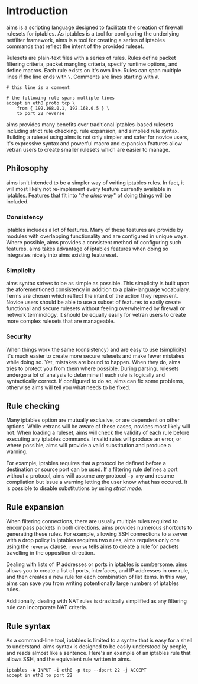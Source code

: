 Introduction
============

aims is a scripting language designed to facilitate the creation of firewall rulesets for iptables. As iptables is a tool for configuring the underlying netfilter framework, aims is a tool for creating a series of iptables commands that reflect the intent of the provided ruleset.

Rulesets are plain-text files with a series of rules. Rules define packet filtering criteria, packet mangling criteria, specify runtime options, and define macros. Each rule exists on it's own line. Rules can span multiple lines if the line ends with `\`. Comments are lines starting with `#`.

    # this line is a comment

    # the following rule spans multiple lines
    accept in eth0 proto tcp \
        from { 192.168.0.1, 192.168.0.5 } \
        to port 22 reverse

aims provides many benefits over traditional iptables-based rulesets including strict rule checking, rule expansion, and simplied rule syntax. Building a ruleset using aims is not only simpler and safer for novice users, it's expressive syntax and powerful macro and expansion features allow vetran users to create smaller rulesets which are easier to manage.

Philosophy
----------

aims isn't intended to be a simpler way of writing iptables rules. In fact, it will most likely not re-implement every feature currently available in iptables. Features that fit into "*the aims way*" of doing things will be included.

### Consistency

iptables includes a lot of features. Many of these features are provide by modules with overlapping functionality and are configured in unique ways. Where possible, aims provides a consistent method of configuring such features. aims takes advantage of iptables features when doing so integrates nicely into aims existing featureset.

### Simplicity

aims syntax strives to be as simple as possible. This simplicity is built upon the aforementioned consistency in addition to a plain-language vocabulary. Terms are chosen which reflect the intent of the action they represent. Novice users should be able to use a subset of features to easily create functional and secure rulesets without feeling overwhelmed by firewall or network terminology. It should be equally easily for vetran users to create more complex rulesets that are manageable.

### Security

When things work the same (consistency) and are easy to use (simplicity) it's much easier to create more secure rulesets and make fewer mistakes while doing so. Yet, mistakes are bound to happen. When they do, aims tries to protect you from them where possible. During parsing, rulesets undergo a lot of analysis to determine if each rule is logically and syntactically correct. If configured to do so, aims can fix some problems, otherwise aims will tell you what needs to be fixed.

Rule checking
-------------

Many iptables option are mutually exclusive, or are dependent on other options. While vetrans will be aware of these cases, novices most likely will not. When loading a ruleset, aims will check the validity of each rule before executing any iptables commands. Invalid rules will produce an error, or where possible, aims will provide a valid substitution and produce a warning.

For example, iptables requires that a protocol be defined before a destination or source port can be used. If a filtering rule defines a port without a protocol, aims will assume any protocol `-p any` and resume compilation but issue a warning letting the user know what has occured. It is possible to disable substitutions by using *strict mode*.

Rule expansion
--------------

When filtering connections, there are usually multiple rules required to encompass packets in both directions. aims provides numerous shortcuts to generating these rules. For example, allowing SSH connections to a server with a drop policy in iptables requires two rules, aims requires only one using the `reverse` clause. `reverse` tells aims to create a rule for packets travelling in the opposition direction.

Dealing with lists of IP addresses or ports in iptables is cumbersome. aims allows you to create a list of ports, interfaces, and IP addresses in one rule, and then creates a new rule for each combination of list items. In this way, aims can save you from writing potentionally large numbers of iptables rules.

Additionally, dealing with NAT rules is drastically simplified as any filtering rule can incorporate NAT criteria.

Rule syntax
-----------

As a command-line tool, iptables is limited to a syntax that is easy for a shell to understand. aims syntax is designed to be easily understood by people, and reads almost like a sentence. Here's an example of an iptables rule that allows SSH, and the equivalent rule written in aims.

    iptables -A INPUT -i eth0 -p tcp --dport 22 -j ACCEPT
    accept in eth0 to port 22
